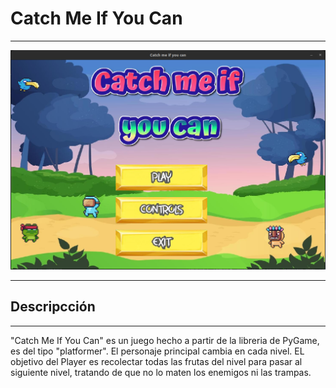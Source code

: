 #  Catch Me If You Can 

---

![Pantalla Principal](src/Recursos/Image/Portada.png)

---

## Descripcción 

---

"Catch Me If You Can" es un juego hecho a partir de la libreria de PyGame, es del tipo "platformer". El personaje principal cambia en cada nivel. EL objetivo del Player es recolectar todas las frutas del nivel para pasar al siguiente nivel, tratando de que no lo maten los enemigos ni las trampas.



